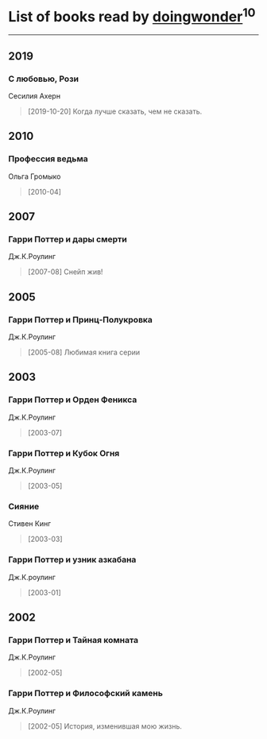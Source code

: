 # List of books read by [doingwonder](https://plus.google.com/u/0/108689364763869996762/)<sup>10</sup>
---

## 2019

### С любовью, Рози
Сесилия Ахерн
> [2019-10-20] Когда лучше сказать, чем не сказать.



## 2010

### Профессия ведьма
Ольга Громыко
> [2010-04] 



## 2007

### Гарри Поттер и дары смерти
Дж.К.Роулинг
> [2007-08] Снейп жив!



## 2005

### Гарри Поттер и Принц-Полукровка
Дж.К.Роулинг
> [2005-08] Любимая книга серии



## 2003

### Гарри Поттер и Орден Феникса
Дж.К.Роулинг
> [2003-07] 


### Гарри Поттер и Кубок Огня
Дж.К.Роулинг
> [2003-05] 


### Сияние
Стивен Кинг
> [2003-03] 


### Гарри Поттер и узник азкабана
Дж.К.роулинг
> [2003-01] 



## 2002

### Гарри Поттер и Тайная комната
Дж.К.Роулинг
> [2002-05] 


### Гарри Поттер и Философский камень
Дж.К.Роулинг
> [2002-05] История, изменившая мою жизнь.



